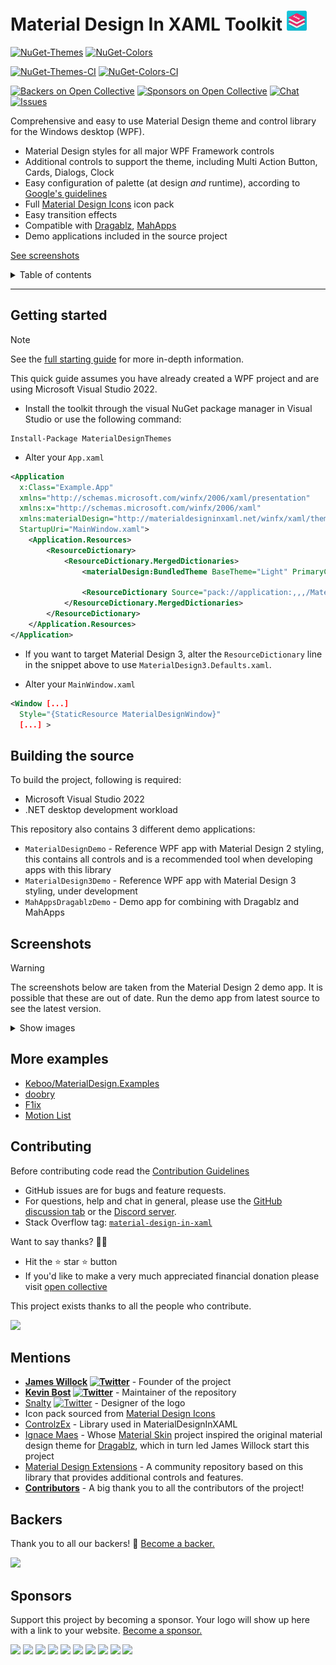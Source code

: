 <!-- omit in toc -->
# Material Design In XAML Toolkit ![Logo of Material Design in XAML](src/web/images/MD4XAML32.png)

[![NuGet-Themes](https://img.shields.io/nuget/v/MaterialDesignThemes.svg?label=nuget:%20MaterialDesignThemes)](https://www.nuget.org/packages/MaterialDesignThemes/)
[![NuGet-Colors](https://img.shields.io/nuget/v/MaterialDesignColors.svg?label=nuget:%20MaterialDesignColors)](https://www.nuget.org/packages/MaterialDesignColors/)

[![NuGet-Themes-CI](https://img.shields.io/nuget/vpre/MaterialDesignThemes.svg?label=nuget:%20MaterialDesignThemes%20(CI))](https://www.nuget.org/packages/MaterialDesignThemes/)
[![NuGet-Colors-CI](https://img.shields.io/nuget/vpre/MaterialDesignColors.svg?label=nuget:%20MaterialDesignColors%20(CI))](https://www.nuget.org/packages/MaterialDesignColors/)

[![Backers on Open Collective](https://opencollective.com/materialdesigninxaml/backers/badge.svg)](#backers) 
[![Sponsors on Open Collective](https://opencollective.com/materialdesigninxaml/sponsors/badge.svg)](#sponsors) 
[![Chat](https://img.shields.io/badge/chat-grey?logo=discord)][discord-server-url]
[![Issues](https://img.shields.io/github/issues/MaterialDesignInXAML/MaterialDesignInXamlToolkit.svg)](https://github.com/MaterialDesignInXAML/MaterialDesignInXamlToolkit/issues)


Comprehensive and easy to use Material Design theme and control library for the Windows desktop (WPF).

- Material Design styles for all major WPF Framework controls
- Additional controls to support the theme, including Multi Action Button, Cards, Dialogs, Clock
- Easy configuration of palette (at design _and_ runtime), according to [Google's guidelines](https://material.io/design/)
- Full [Material Design Icons](https://materialdesignicons.com/) icon pack
- Easy transition effects
- Compatible with [Dragablz](https://github.com/ButchersBoy/Dragablz), [MahApps](https://github.com/MahApps/MahApps.Metro)
- Demo applications included in the source project

[See screenshots](#screenshots)

<details>
  <summary>Table of contents</summary>

- [Getting started](#getting-started)
- [Building the source](#building-the-source)
- [Screenshots](#screenshots)
- [More examples](#more-examples)
- [Contributing](#contributing)
- [Mentions](#mentions)
- [Backers](#backers)
- [Sponsors](#sponsors)

</details>

---

## Getting started

> [!NOTE]
> See the [full starting guide](https://github.com/MaterialDesignInXAML/MaterialDesignInXamlToolkit/wiki/Getting-Started) for more in-depth information.

This quick guide assumes you have already created a WPF project and are using Microsoft Visual Studio 2022.

* Install the toolkit through the visual NuGet package manager in Visual Studio or use the following command:
```
Install-Package MaterialDesignThemes
```
* Alter your `App.xaml`

```xml
<Application 
  x:Class="Example.App"
  xmlns="http://schemas.microsoft.com/winfx/2006/xaml/presentation"
  xmlns:x="http://schemas.microsoft.com/winfx/2006/xaml"
  xmlns:materialDesign="http://materialdesigninxaml.net/winfx/xaml/themes"
  StartupUri="MainWindow.xaml">
    <Application.Resources>
        <ResourceDictionary>
            <ResourceDictionary.MergedDictionaries>
                <materialDesign:BundledTheme BaseTheme="Light" PrimaryColor="DeepPurple" SecondaryColor="Lime" />

                <ResourceDictionary Source="pack://application:,,,/MaterialDesignThemes.Wpf;component/Themes/MaterialDesign2.Defaults.xaml" /> 
            </ResourceDictionary.MergedDictionaries>
        </ResourceDictionary>
    </Application.Resources>
</Application>
```
* If you want to target Material Design 3, alter the `ResourceDictionary` line in the snippet above to use `MaterialDesign3.Defaults.xaml`.

* Alter your `MainWindow.xaml`

```xml
<Window [...]
  Style="{StaticResource MaterialDesignWindow}"
  [...] >
```


## Building the source

To build the project, following is required:
* Microsoft Visual Studio 2022
* .NET desktop development workload

This repository also contains 3 different demo applications:
* `MaterialDesignDemo` - Reference WPF app with Material Design 2 styling, this contains all controls and is a recommended tool when developing apps with this library
* `MaterialDesign3Demo` - Reference WPF app with Material Design 3 styling, under development
* `MahAppsDragablzDemo` - Demo app for combining with Dragablz and MahApps

## Screenshots

> [!WARNING]
> The screenshots below are taken from the Material Design 2 demo app.
> It is possible that these are out of date. Run the demo app from latest source to see the latest version.

<details>
  <summary>Show images</summary>

  ![Screenshot of WPF Material Design 2 demo application home page](src/web/images/screen-home.png)
  ![Buttons](src/web/images/screen-buttons.png)
  ![Toggles](src/web/images/screen-toggles.png)
  ![Fields](src/web/images/screen-fields.png)
  ![ComboBoxes](src/web/images/screen-comboboxes.png)
  ![Palette](src/web/images/screen-palette.png)
  ![Color Tools](src/web/images/screen-colortools.png)
  ![Pickers](src/web/images/screen-pickers.png)
  ![Icons](src/web/images/screen-iconpack.png)
  ![Cards](src/web/images/screen-cards.png)
  ![Menus and Toolbars](src/web/images/screen-menutoolbar.png)
  ![Progress Bars](src/web/images/screen-progress.png)
  ![Dialogs](src/web/images/screen-dialogs.png)
  ![Lists](src/web/images/screen-lists.png)
  ![Tree View](src/web/images/screen-treeview.png)
  ![Sliders](src/web/images/screen-sliders.png)
  ![Chips](src/web/images/screen-chips.png)
  ![Typography](src/web/images/screen-typography.png)
  ![Group Box](src/web/images/screen-groupbox.png)
  ![Snackbars](src/web/images/screen-snackbars.png)
  ![Elevation](src/web/images/screen-elevation.png)
</details>


## More examples

* [Keboo/MaterialDesign.Examples](https://github.com/Keboo/MaterialDesignInXaml.Examples)
* [doobry](http://materialdesigninxaml.net/doobry)
* [F1ix](http://materialdesigninxaml.net/f1ix)
* [Motion List](https://github.com/MaterialDesignInXAML/MotionList)

## Contributing

Before contributing code read the [Contribution Guidelines](.github/CONTRIBUTING.md)
* GitHub issues are for bugs and feature requests.
* For questions, help and chat in general, please use the [GitHub discussion tab](https://github.com/MaterialDesignInXAML/MaterialDesignInXamlToolkit/discussions) or the [Discord server][discord-server-url].
* Stack Overflow tag: [`material-design-in-xaml`](http://stackoverflow.com/questions/tagged/material-design-in-xaml)

Want to say thanks? 🙏🏻
* Hit the :star: star :star: button
* If you'd like to make a very much appreciated financial donation please visit <a href='https://opencollective.com/materialdesigninxaml'>open collective</a>

This project exists thanks to all the people who contribute.

<a href="https://github.com/MaterialDesignInXAML/MaterialDesignInXamlToolkit/graphs/contributors">
  <img src="https://contrib.rocks/image?repo=MaterialDesignInXAML/MaterialDesignInXamlToolkit" />
</a>

## Mentions

- **[James Willock](https://github.com/ButchersBoy)
[![Twitter](https://img.shields.io/badge/twitter-%40james__willock-55acee.svg?style=flat-square)](https://twitter.com/James_Willock)** - Founder of the project
- **[Kevin Bost](https://github.com/Keboo)
[![Twitter](https://img.shields.io/badge/twitter-%40kitokeboo-55acee.svg?style=flat-square)](https://twitter.com/kitokeboo)** - Maintainer of the repository
- [Snalty](https://github.com/snalty)
[![Twitter](https://img.shields.io/badge/twitter-%40snalty-55acee.svg?style=flat-square)](https://twitter.com/snalty) - Designer of the logo
- Icon pack sourced from [Material Design Icons](https://materialdesignicons.com/)
- [ControlzEx](https://github.com/ControlzEx/ControlzEx) - Library used in MaterialDesignInXAML
- [Ignace Maes](https://github.com/IgnaceMaes) - Whose [Material Skin](https://github.com/IgnaceMaes/MaterialSkin) project inspired the original material design theme for [Dragablz](https://github.com/ButchersBoy/Dragablz), which in turn led James Willock start this project
- [Material Design Extensions](https://github.com/spiegelp/MaterialDesignExtensions) - A community repository based on this library that provides additional controls and features.
- **[Contributors](https://github.com/MaterialDesignInXAML/MaterialDesignInXamlToolkit/graphs/contributors)** - A big thank you to all the contributors of the project!

## Backers

Thank you to all our backers! 🙏 [Become a backer.](https://opencollective.com/materialdesigninxaml#backer)

<a href="https://opencollective.com/materialdesigninxaml#backers" target="_blank"><img src="https://opencollective.com/materialdesigninxaml/backers.svg?width=890"></a>

## Sponsors

Support this project by becoming a sponsor. Your logo will show up here with a link to your website. [Become a sponsor.](https://opencollective.com/materialdesigninxaml#sponsor)

<a href="https://opencollective.com/materialdesigninxaml/sponsor/0/website" target="_blank"><img src="https://opencollective.com/materialdesigninxaml/sponsor/0/avatar.svg"></a>
<a href="https://opencollective.com/materialdesigninxaml/sponsor/1/website" target="_blank"><img src="https://opencollective.com/materialdesigninxaml/sponsor/1/avatar.svg"></a>
<a href="https://opencollective.com/materialdesigninxaml/sponsor/2/website" target="_blank"><img src="https://opencollective.com/materialdesigninxaml/sponsor/2/avatar.svg"></a>
<a href="https://opencollective.com/materialdesigninxaml/sponsor/3/website" target="_blank"><img src="https://opencollective.com/materialdesigninxaml/sponsor/3/avatar.svg"></a>
<a href="https://opencollective.com/materialdesigninxaml/sponsor/4/website" target="_blank"><img src="https://opencollective.com/materialdesigninxaml/sponsor/4/avatar.svg"></a>
<a href="https://opencollective.com/materialdesigninxaml/sponsor/5/website" target="_blank"><img src="https://opencollective.com/materialdesigninxaml/sponsor/5/avatar.svg"></a>
<a href="https://opencollective.com/materialdesigninxaml/sponsor/6/website" target="_blank"><img src="https://opencollective.com/materialdesigninxaml/sponsor/6/avatar.svg"></a>
<a href="https://opencollective.com/materialdesigninxaml/sponsor/7/website" target="_blank"><img src="https://opencollective.com/materialdesigninxaml/sponsor/7/avatar.svg"></a>
<a href="https://opencollective.com/materialdesigninxaml/sponsor/8/website" target="_blank"><img src="https://opencollective.com/materialdesigninxaml/sponsor/8/avatar.svg"></a>
<a href="https://opencollective.com/materialdesigninxaml/sponsor/9/website" target="_blank"><img src="https://opencollective.com/materialdesigninxaml/sponsor/9/avatar.svg"></a>

[discord-server-url]: https://discord.keboo.dev